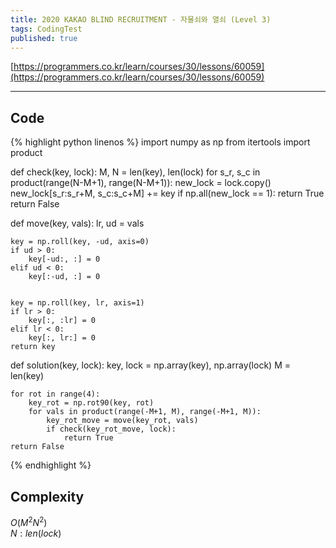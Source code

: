 ```yaml
---
title: 2020 KAKAO BLIND RECRUITMENT - 자물쇠와 열쇠 (Level 3)
tags: CodingTest
published: true
---
```


[https://programmers.co.kr/learn/courses/30/lessons/60059](https://programmers.co.kr/learn/courses/30/lessons/60059)

<!--more-->

---

## Code
{% highlight python linenos %}
import numpy as np
from itertools import product


def check(key, lock):
    M, N = len(key), len(lock)
    for s_r, s_c in product(range(N-M+1), range(N-M+1)):
        new_lock = lock.copy()
        new_lock[s_r:s_r+M, s_c:s_c+M] += key
        if np.all(new_lock == 1):
            return True
    return False

def move(key, vals):
    lr, ud = vals

    key = np.roll(key, -ud, axis=0)
    if ud > 0:
        key[-ud:, :] = 0
    elif ud < 0:
        key[:-ud, :] = 0


    key = np.roll(key, lr, axis=1)
    if lr > 0:
        key[:, :lr] = 0
    elif lr < 0:
        key[:, lr:] = 0
    return key

def solution(key, lock):
    key, lock = np.array(key), np.array(lock)
    M = len(key)

    for rot in range(4):
        key_rot = np.rot90(key, rot)
        for vals in product(range(-M+1, M), range(-M+1, M)):
            key_rot_move = move(key_rot, vals)
            if check(key_rot_move, lock):
                return True
    return False
{% endhighlight %}


## Complexity
$O(M^2N^2)$ \
$N: len(lock)$
